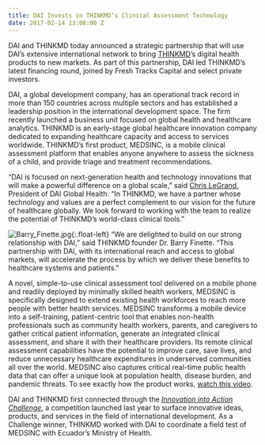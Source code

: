 ```yaml
---
title: DAI Invests in THINKMD’s Clinical Assessment Technology
date: 2017-02-14 13:08:00 Z
---
```


DAI and THINKMD today announced a strategic partnership that will use DAI’s extensive international network to bring [THINKMD](http://www.thinkmd.org/)’s digital health products to new markets. As part of this partnership, DAI led THINKMD’s latest financing round, joined by Fresh Tracks Capital and select private investors.

DAI, a global development company, has an operational track record in more than 150 countries across multiple sectors and has established a leadership position in the international development space. The firm recently launched a business unit focused on global health and healthcare analytics. THINKMD is an early-stage global healthcare innovation company dedicated to expanding healthcare capacity and access to services worldwide. THINKMD’s first product, MEDSINC, is a mobile clinical assessment platform that enables anyone anywhere to assess the sickness of a child, and provide triage and treatment recommendations.

“DAI is focused on next-generation health and technology innovations that will make a powerful difference on a global scale,” said [Chris LeGrand](https://www.dai.com/who-we-are/leadership/christopher-legrand), President of DAI Global Health. “In THINKMD, we have a partner whose technology and values are a perfect complement to our vision for the future of healthcare globally. We look forward to working with the team to realize the potential of THINKMD’s world-class clinical tools.”

![Barry_Finette.jpg](/uploads/Barry_Finette.jpg){:.float-left} “We are delighted to build on our strong relationship with DAI,” said THINKMD founder Dr. Barry Finette. “This partnership with DAI, with its international reach and access to global markets, will accelerate the process by which we deliver these benefits to healthcare systems and patients.”

A novel, simple-to-use clinical assessment tool delivered on a mobile phone and readily deployed by minimally skilled health workers, MEDSINC is specifically designed to extend existing health workforces to reach more people with better health services. MEDSINC transforms a mobile device into a self-training, patient-centric tool that enables non-health professionals such as community health workers, parents, and caregivers to gather critical patient information, generate an integrated clinical assessment, and share it with their healthcare providers. Its remote clinical assessment capabilities have the potential to improve care, save lives, and reduce unnecessary healthcare expenditures in underserved communities all over the world. MEDSINC also captures critical real-time public health data that can offer a unique look at population health, disease burden, and pandemic threats. To see exactly how the product works, [watch this video](https://www.youtube.com/watch?v=DRzs7LvC9DU).

DAI and THINKMD first connected through the *[Innovation into Action Challenge](https://www.dai.com/news/innovation-action-challenge-winners-chosen)*, a competition launched last year to surface innovative ideas, products, and services in the field of international development. As a Challenge winner, THINKMD worked with DAI to coordinate a field test of MEDSINC with Ecuador’s Ministry of Health.